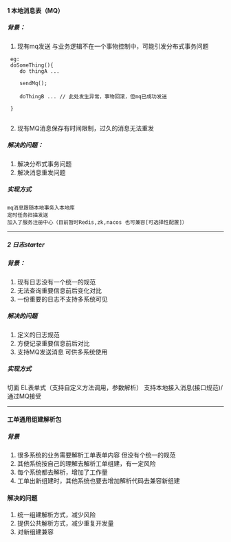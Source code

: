 #### 1 本地消息表（MQ）
##### 背景：
1. 现有mq发送 与业务逻辑不在一个事物控制中，可能引发分布式事务问题
```
 eg:
 doSomeThing(){
    do thingA ...
    
    sendMq();
    
    doThingB ... // 此处发生异常，事物回滚，但mq已成功发送
 
 }
 
 ```
2. 现有MQ消息保存有时间限制，过久的消息无法重发
##### 解决的问题：
1. 解决分布式事务问题
2. 解决消息重发问题

##### 实现方式
```
mq消息跟随本地事务入本地库
定时任务扫描发送
加入了服务注册中心（目前暂时Redis,zk,nacos 也可兼容[可选择性配置]）
```

<hr>

##### 2 日志starter 
##### 背景：
1. 现有日志没有一个统一的规范 
2. 无法查询重要信息前后变化对比
3. 一份重要的日志不支持多系统可见
##### 解决的问题
1. 定义的日志规范
2. 方便记录重要信息前后对比
3. 支持MQ发送消息 可供多系统使用
##### 实现方式
切面 
EL表单式（支持自定义方法调用，参数解析） 
支持本地接入消息(接口规范)/通过MQ接受

<hr>

#### 工单通用组建解析包
##### 背景
1. 很多系统的业务需要解析工单表单内容 但没有个统一的规范
2. 其他系统按自己的理解去解析工单组建，有一定风险
3. 每个系统都去解析，增加了工作量
4. 工单出新组建时，其他系统也要去增加解析代码去兼容新组建
#### 解决的问题
1. 统一组建解析方式，减少风险
2. 提供公共解析方式，减少重复开发量
3. 对新组建兼容








